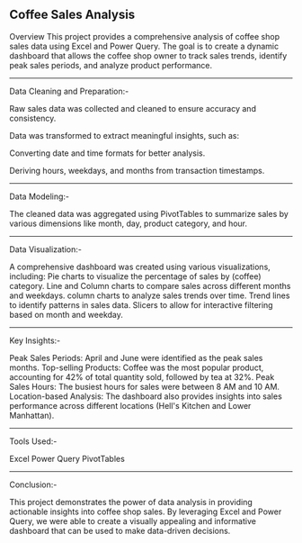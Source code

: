 Coffee Sales Analysis
-----------------
Overview
This project provides a comprehensive analysis of coffee shop sales data using Excel and Power Query. The goal is to create a dynamic dashboard that allows the coffee shop owner to track sales trends, identify peak sales periods, and analyze product performance.

-----------------------------------------
Data Cleaning and Preparation:-


Raw sales data was collected and cleaned to ensure accuracy and consistency.

Data was transformed to extract meaningful insights, such as:

Converting date and time formats for better analysis.

Deriving hours, weekdays, and months from transaction timestamps.


-----------------------------------------
Data Modeling:-


The cleaned data was aggregated using PivotTables to summarize sales by various dimensions like month, day, product category, and hour.


-----------------------------------------
Data Visualization:-


A comprehensive dashboard was created using various visualizations, including:
Pie charts to visualize the percentage of sales by (coffee) category.
Line and Column charts to compare sales across different months and weekdays.
column charts to analyze sales trends over time.
Trend lines to identify patterns in sales data.
Slicers to allow for interactive filtering based on month and weekday.


-----------------------------------------
Key Insights:-


Peak Sales Periods: April and June were identified as the peak sales months.
Top-selling Products: Coffee was the most popular product, accounting for 42% of total quantity sold, followed by tea at 32%.
Peak Sales Hours: The busiest hours for sales were between 8 AM and 10 AM.
Location-based Analysis: The dashboard also provides insights into sales performance across different locations (Hell's Kitchen and Lower Manhattan).


-----------------------------------------
Tools Used:-


Excel
Power Query
PivotTables


-----------------------------------------
Conclusion:-


This project demonstrates the power of data analysis in providing actionable insights into coffee shop sales. By leveraging Excel and Power Query, we were able to create a visually appealing and informative dashboard that can be used to make data-driven decisions.
